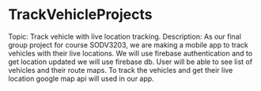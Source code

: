 # TrackVehicleProjects

Topic: Track vehicle with live location tracking.
Description: As our final group project for course SODV3203, we are making a mobile app to track vehicles with their live locations. We will use firebase authentication and to get location updated we will use firebase db. User will be able to see list of vehicles and their route maps. To track the vehicles and get their live location google map api will used in our app.
